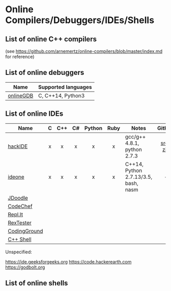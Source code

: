 # Online Compilers/Debuggers/IDEs/Shells

## List of online C++ compilers
(see https://github.com/arnemertz/online-compilers/blob/master/index.md for reference)

## List of online debuggers
| Name | Supported languages |
|------|---------------------|
| [onlineGDB](https://www.onlinegdb.com)| C, C++14, Python3 |

## List of online IDEs

| Name | C | C++ | C# | Python | Ruby | Notes | GitHub |
|------|:-:|:---:|:--:|:------:|:----:|-------|:------:|
| [hackIDE](http://hackide.herokuapp.com) | x | x | x | x | x | gcc/g++ 4.8.1, python 2.7.3| [src](https://github.com/sahildua2305/hackIDE) / [zip](https://github.com/sahildua2305/hackIDE/archive/master.zip) |
| [ideone](https://ideone.com) | x | x | x | x | x | C++14, Python 2.7.13/3.5, bash, nasm | - |
| [JDoodle](https://www.jdoodle.com) ||||||||
| [CodeChef](https://www.codechef.com/ide) ||||||||
| [Repl.It](https://repl.it) ||||||||
| [RexTester](http://rextester.com) ||||||||
| [CodingGround](https://www.tutorialspoint.com/codingground.htm) ||||||||
| [C++ Shell](http://cpp.sh) ||||||||

Unspecified:

https://ide.geeksforgeeks.org
https://code.hackerearth.com
https://godbolt.org

## List of online shells

